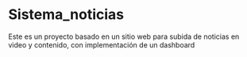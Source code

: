# Sistema_noticias
Este es un proyecto basado en un sitio web para  subida de noticias en video y contenido, con implementación de un dashboard
